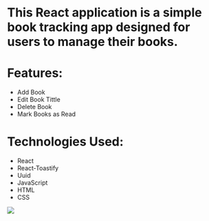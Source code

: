 # This React application is a simple book tracking app designed for users to manage their books.

# Features:
* Add Book
* Edit Book Tittle
* Delete Book
* Mark Books as Read

# Technologies Used:
* React
* React-Toastify
* Uuid
* JavaScript
* HTML
* CSS


<img src="/public/book.gif"   />
